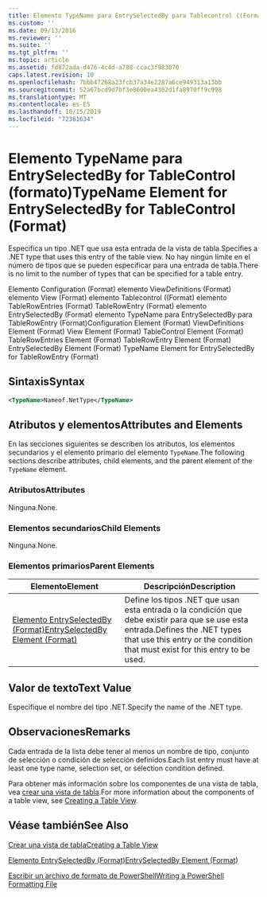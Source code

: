 ```yaml
---
title: Elemento TypeName para EntrySelectedBy para Tablecontrol ((Format) | Microsoft Docs
ms.custom: ''
ms.date: 09/13/2016
ms.reviewer: ''
ms.suite: ''
ms.tgt_pltfrm: ''
ms.topic: article
ms.assetid: fd872ada-d476-4c4d-a788-ccac3f983070
caps.latest.revision: 10
ms.openlocfilehash: 7bbb47268a23fcb37a34e2287a6ce949313a13bb
ms.sourcegitcommit: 52a67bcd9d7bf3e8600ea4302d1fa8970ff9c998
ms.translationtype: MT
ms.contentlocale: es-ES
ms.lasthandoff: 10/15/2019
ms.locfileid: "72361634"
---
```

# <a name="typename-element-for-entryselectedby-for-tablecontrol-format"></a><span data-ttu-id="0bdb5-102">Elemento TypeName para EntrySelectedBy for TableControl (formato)</span><span class="sxs-lookup"><span data-stu-id="0bdb5-102">TypeName Element for EntrySelectedBy for TableControl (Format)</span></span>

<span data-ttu-id="0bdb5-103">Especifica un tipo .NET que usa esta entrada de la vista de tabla.</span><span class="sxs-lookup"><span data-stu-id="0bdb5-103">Specifies a .NET type that uses this entry of the table view.</span></span> <span data-ttu-id="0bdb5-104">No hay ningún límite en el número de tipos que se pueden especificar para una entrada de tabla.</span><span class="sxs-lookup"><span data-stu-id="0bdb5-104">There is no limit to the number of types that can be specified for a table entry.</span></span>

<span data-ttu-id="0bdb5-105">Elemento Configuration (Format) elemento ViewDefinitions (Format) elemento View (Format) elemento Tablecontrol ((Format) elemento TableRowEntries (Format) TableRowEntry (Format) elemento EntrySelectedBy (Format) elemento TypeName para EntrySelectedBy para TableRowEntry (Format)</span><span class="sxs-lookup"><span data-stu-id="0bdb5-105">Configuration Element (Format) ViewDefinitions Element (Format) View Element (Format) TableControl Element (Format) TableRowEntries Element (Format) TableRowEntry Element (Format) EntrySelectedBy Element (Format) TypeName Element for EntrySelectedBy for TableRowEntry (Format)</span></span>

## <a name="syntax"></a><span data-ttu-id="0bdb5-106">Sintaxis</span><span class="sxs-lookup"><span data-stu-id="0bdb5-106">Syntax</span></span>

```xml
<TypeName>Nameof.NetType</TypeName>
```

## <a name="attributes-and-elements"></a><span data-ttu-id="0bdb5-107">Atributos y elementos</span><span class="sxs-lookup"><span data-stu-id="0bdb5-107">Attributes and Elements</span></span>

<span data-ttu-id="0bdb5-108">En las secciones siguientes se describen los atributos, los elementos secundarios y el elemento primario del elemento `TypeName`.</span><span class="sxs-lookup"><span data-stu-id="0bdb5-108">The following sections describe attributes, child elements, and the parent element of the `TypeName` element.</span></span>

### <a name="attributes"></a><span data-ttu-id="0bdb5-109">Atributos</span><span class="sxs-lookup"><span data-stu-id="0bdb5-109">Attributes</span></span>

<span data-ttu-id="0bdb5-110">Ninguna.</span><span class="sxs-lookup"><span data-stu-id="0bdb5-110">None.</span></span>

### <a name="child-elements"></a><span data-ttu-id="0bdb5-111">Elementos secundarios</span><span class="sxs-lookup"><span data-stu-id="0bdb5-111">Child Elements</span></span>

<span data-ttu-id="0bdb5-112">Ninguna.</span><span class="sxs-lookup"><span data-stu-id="0bdb5-112">None.</span></span>

### <a name="parent-elements"></a><span data-ttu-id="0bdb5-113">Elementos primarios</span><span class="sxs-lookup"><span data-stu-id="0bdb5-113">Parent Elements</span></span>

|<span data-ttu-id="0bdb5-114">Elemento</span><span class="sxs-lookup"><span data-stu-id="0bdb5-114">Element</span></span>|<span data-ttu-id="0bdb5-115">Descripción</span><span class="sxs-lookup"><span data-stu-id="0bdb5-115">Description</span></span>|
|-------------|-----------------|
|[<span data-ttu-id="0bdb5-116">Elemento EntrySelectedBy (Format)</span><span class="sxs-lookup"><span data-stu-id="0bdb5-116">EntrySelectedBy Element (Format)</span></span>](./entryselectedby-element-for-tablerowentry-for-tablecontrol-format.md)|<span data-ttu-id="0bdb5-117">Define los tipos .NET que usan esta entrada o la condición que debe existir para que se use esta entrada.</span><span class="sxs-lookup"><span data-stu-id="0bdb5-117">Defines the .NET types that use this entry or the condition that must exist for this entry to be used.</span></span>|

## <a name="text-value"></a><span data-ttu-id="0bdb5-118">Valor de texto</span><span class="sxs-lookup"><span data-stu-id="0bdb5-118">Text Value</span></span>

<span data-ttu-id="0bdb5-119">Especifique el nombre del tipo .NET.</span><span class="sxs-lookup"><span data-stu-id="0bdb5-119">Specify the name of the .NET type.</span></span>

## <a name="remarks"></a><span data-ttu-id="0bdb5-120">Observaciones</span><span class="sxs-lookup"><span data-stu-id="0bdb5-120">Remarks</span></span>

<span data-ttu-id="0bdb5-121">Cada entrada de la lista debe tener al menos un nombre de tipo, conjunto de selección o condición de selección definidos.</span><span class="sxs-lookup"><span data-stu-id="0bdb5-121">Each list entry must have at least one type name, selection set, or selection condition defined.</span></span>

<span data-ttu-id="0bdb5-122">Para obtener más información sobre los componentes de una vista de tabla, vea [crear una vista de tabla](./creating-a-table-view.md).</span><span class="sxs-lookup"><span data-stu-id="0bdb5-122">For more information about the components of a table view, see [Creating a Table View](./creating-a-table-view.md).</span></span>

## <a name="see-also"></a><span data-ttu-id="0bdb5-123">Véase también</span><span class="sxs-lookup"><span data-stu-id="0bdb5-123">See Also</span></span>

[<span data-ttu-id="0bdb5-124">Crear una vista de tabla</span><span class="sxs-lookup"><span data-stu-id="0bdb5-124">Creating a Table View</span></span>](./creating-a-table-view.md)

[<span data-ttu-id="0bdb5-125">Elemento EntrySelectedBy (Format)</span><span class="sxs-lookup"><span data-stu-id="0bdb5-125">EntrySelectedBy Element (Format)</span></span>](./entryselectedby-element-for-tablerowentry-for-tablecontrol-format.md)

[<span data-ttu-id="0bdb5-126">Escribir un archivo de formato de PowerShell</span><span class="sxs-lookup"><span data-stu-id="0bdb5-126">Writing a PowerShell Formatting File</span></span>](./writing-a-powershell-formatting-file.md)
